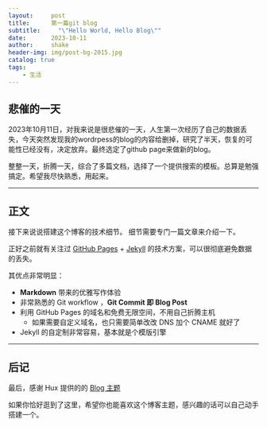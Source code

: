 ```yaml
---
layout:     post
title:      第一篇git blog
subtitle:     "\"Hello World, Hello Blog\""
date:       2023-10-11
author:     shake
header-img: img/post-bg-2015.jpg
catalog: true
tags:
    - 生活
---
```


## 悲催的一天

2023年10月11日，对我来说是很悲催的一天，人生第一次经历了自己的数据丢失，今天突然发现我的wordrpess的blog的内容给删掉，研究了半天，恢复的可能性已经没有，决定放弃。最终选定了github page来做新的blog。

整整一天，折腾一天，综合了多篇文档，选择了一个提供搜索的模板。总算是勉强搞定。希望我尽快熟悉，用起来。

---
## 正文

接下来说说搭建这个博客的技术细节。 细节需要专门一篇文章来介绍一下。 

正好之前就有关注过 [GitHub Pages](https://pages.github.com/) + [Jekyll](http://jekyllrb.com/) 的技术方案，可以很彻底避免数据的丢失。

其优点非常明显：

* **Markdown** 带来的优雅写作体验
* 非常熟悉的 Git workflow ，**Git Commit 即 Blog Post**
* 利用 GitHub Pages 的域名和免费无限空间，不用自己折腾主机
	* 如果需要自定义域名，也只需要简单改改 DNS 加个 CNAME 就好了 
* Jekyll 的自定制非常容易，基本就是个模版引擎
---
## 后记

最后，感谢 Hux 提供的的 [Blog 主题](https://github.com/Huxpro/huxpro.github.io)

如果你恰好逛到了这里，希望你也能喜欢这个博客主题，感兴趣的话可以自己动手搭建一个。


